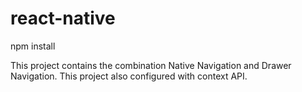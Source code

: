 # react-native

npm install

This project contains the combination Native Navigation and Drawer Navigation.
This project also configured with context API.
